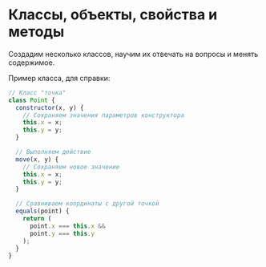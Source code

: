 # Классы, объекты, свойства и методы

Создадим несколько классов, научим их отвечать на вопросы и менять содержимое.

Пример класса, для справки:

```js
// Класс "точка"
class Point {
  constructor(x, y) {
    // Сохраняем значения параметров конструктора
    this.x = x;
    this.y = y;
  }

  // Выполняем действие
  move(x, y) {
    // Сохраняем новое значение
    this.x = x;
    this.y = y;
  }

  // Сравниваем координаты с другой точкой
  equals(point) {
    return (
      point.x === this.x &&
      point.y === this.y
    );
  }
}
```
